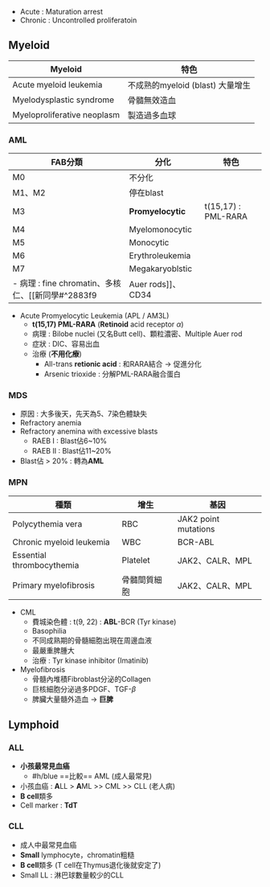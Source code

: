 - Acute : Maturation arrest
- Chronic : Uncontrolled proliferatoin
## Myeloid
| Myeloid                     | 特色                             |
|-----------------------------|----------------------------------|
| Acute myeloid leukemia      | 不成熟的myeloid (blast) 大量增生 |
| Myelodysplastic syndrome    | 骨髓無效造血                     |
| Myeloproliferative neoplasm | 製造過多血球                     |
### AML
| FAB分類 | 分化            | 特色                |
|---------|-----------------|---------------------|
| M0      | 不分化          |                     |
| M1、M2  | 停在blast       |                     |
| M3      | **Promyelocytic**   | t(15,17) : PML-RARA |
| M4      | Myelomonocytic  |                     |
| M5      | Monocytic       |                     |
| M6      | Erythroleukemia |                     |
| M7      | Megakaryoblstic |                     |
- 病理 : fine chromatin、多核仁、[[新同學#^2883f9|Auer rods]]、CD34
- Acute Promyelocytic Leukemia (APL / AM3L)
	- **t(15,17) PML-RARA** (**Retinoid** acid receptor $\alpha$)
	- 病理 : Bilobe nuclei (又名Butt cell)、顆粒濃密、Multiple Auer rod
	- 症狀 : DIC、容易出血
	- 治療 (**不用化療**)
		- All-trans **retionic acid** : 和RARA結合 -> 促進分化
		- Arsenic trioxide : 分解PML-RARA融合蛋白
### MDS
- 原因 : 大多後天，先天為5、7染色體缺失
- Refractory anemia
- Refractory anemina with excessive blasts
	- RAEB I : Blast佔6~10%
	- RAEB II : Blast佔11~20%
- Blast佔 > 20% : 轉為**AML**
### MPN
| 種類                         | 增生         | 基因                 |
|------------------------------|--------------|----------------------|
| Polycythemia vera            | RBC          | JAK2 point mutations |
| Chronic myeloid leukemia | WBC          | BCR-ABL              |
| Essential thrombocythemia    | Platelet     | JAK2、CALR、MPL      |
| Primary myelofibrosis        | 骨髓間質細胞 | JAK2、CALR、MPL      |
- CML
	- 費城染色體 : t(9, 22) : **ABL**-BCR (Tyr kinase)
	- Basophilia
	- 不同成熟期的骨髓細胞出現在周邊血液
	- 最嚴重脾腫大
	- 治療 : Tyr kinase inhibitor (Imatinib)
- Myelofibrosis
	- 骨髓內堆積Fibroblast分泌的Collagen
	- 巨核細胞分泌過多PDGF、TGF-$\beta$
	- 脾臟大量髓外造血 -> **巨脾**
## Lymphoid
### ALL
- **小孩最常見血癌**
	- #h/blue ==比較== AML (成人最常見)
- 小孩血癌 : **A**LL > **A**ML >> CML >> CLL (老人病)
- **B cell**類多
- Cell marker : **TdT**
### CLL
- 成人中最常見血癌
- **Small** lymphocyte，chromatin粗糙
- **B cell**類多 (T cell在Thymus退化後就安定了)
- Small LL : 淋巴球數量較少的CLL